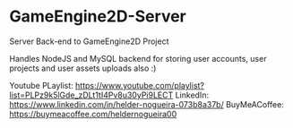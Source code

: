 # GameEngine2D-Server
Server Back-end to GameEngine2D Project

Handles NodeJS and MySQL backend for storing user accounts, user projects and user assets uploads also :)

<a>Youtube PLaylist: https://www.youtube.com/playlist?list=PLPz9k5lGde_zDLt1tI4Pv8u30yPi9LECT</a>
LinkedIn: https://www.linkedin.com/in/helder-nogueira-073b8a37b/
BuyMeACoffee: https://buymeacoffee.com/heldernogueira00
